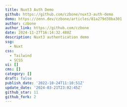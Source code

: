 ```yaml
---
title: Nuxt3 Auth Demo
github: https://github.com/czbone/nuxt3-auth-demo
demo: https://zenn.dev/czbone/articles/81a279d38ba301
author: czbone
author_link: https://github.com/czbone
date: 2024-11-27T16:14:32.488Z
description: Nuxt3 authentication demo
ssg:
  - Nuxt
css:
  - Tailwind
  - SCSS
ui: []
cms: []
category: []
draft: false
publish_date: '2022-10-24T11:10:51Z'
update_date: '2024-03-21T23:02:45Z'
github_star: 11
github_fork: 2
---
```


